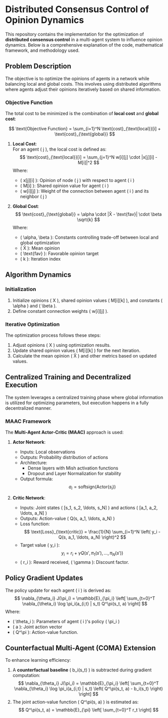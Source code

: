 # Distributed Consensus Control of Opinion Dynamics

This repository contains the implementation for the optimization of **distributed consensus control** in a multi-agent system to influence opinion dynamics. Below is a comprehensive explanation of the code, mathematical framework, and methodology used.

## Problem Description

The objective is to optimize the opinions of agents in a network while balancing local and global costs. This involves using distributed algorithms where agents adjust their opinions iteratively based on shared information.

### Objective Function

The total cost to be minimized is the combination of **local cost** and **global cost**:

$$
\text{Objective Function} = \sum_{i=1}^N \text{cost}_{\text{local}}[i] + \text{cost}_{\text{global}}
$$

1. **Local Cost**:  
   For an agent \( j \), the local cost is defined as:
   $$
   \text{cost}_{\text{local}}[i] = \sum_{j=1}^N w[i][j] \cdot |x[j][i] - M[i]|^2
   $$
   Where:
   - \( x[j][i] \): Opinion of node \( j \) with respect to agent \( i \)
   - \( M[i] \): Shared opinion value for agent \( i \)
   - \( w[i][j] \): Weight of the connection between agent \( i \) and its neighbor \( j \)

2. **Global Cost**:  
   $$
   \text{cost}_{\text{global}} = \alpha \cdot |X̄ - \text{fav}| \cdot \beta \sqrt{k}
   $$
   Where:
   - \( \alpha, \beta \): Constants controlling trade-off between local and global optimization
   - \( X̄ \): Mean opinion
   - \( \text{fav} \): Favorable opinion target
   - \( k \): Iteration index

## Algorithm Dynamics

### Initialization
1. Initialize opinions \( X \), shared opinion values \( M[i][k] \), and constants \( \alpha \) and \( \beta \).
2. Define constant connection weights \( w[i][j] \).

### Iterative Optimization
The optimization process follows these steps:
1. Adjust opinions \( X \) using optimization results.
2. Update shared opinion values \( M[i][k] \) for the next iteration.
3. Calculate the mean opinion \( X̄ \) and other metrics based on updated values.

## Centralized Training and Decentralized Execution

The system leverages a centralized training phase where global information is utilized for optimizing parameters, but execution happens in a fully decentralized manner.

### MAAC Framework
The **Multi-Agent Actor-Critic (MAAC)** approach is used:
1. **Actor Network**:
   - Inputs: Local observations
   - Outputs: Probability distribution of actions
   - Architecture:
     - Dense layers with Mish activation functions
     - Dropout and Layer Normalization for stability
   - Output formula:
     $$
     a_i = \text{softsign}(\text{Actor}(s_i))
     $$

2. **Critic Network**:
   - Inputs: Joint states \( [s_1, s_2, \ldots, s_N] \) and actions \( [a_1, a_2, \ldots, a_N] \)
   - Outputs: Action-value \( Q(s, a_1, \ldots, a_N) \)
   - Loss function:
     $$
     \text{Loss}_{\text{critic}} = \frac{1}{N} \sum_{i=1}^N \left( y_i - Q(s, a_1, \ldots, a_N) \right)^2
     $$
   - Target value \( y_i \):
     $$
     y_i = r_i + \gamma Q(s', \pi_1(s'), \ldots, \pi_N(s'))
     $$
   - \( r_i \): Reward received, \( \gamma \): Discount factor.

## Policy Gradient Updates

The policy update for each agent \( i \) is derived as:
$$
\nabla_{\theta_i} J(\pi_i) = \mathbb{E}_{\pi_i} \left[ \sum_{t=0}^T \nabla_{\theta_i} \log \pi_i(a_{i,t} | s_t) Q^\pi(s_t, a) \right]
$$
Where:
- \( \theta_i \): Parameters of agent \( i \)'s policy \( \pi_i \)
- \( a \): Joint action vector
- \( Q^\pi \): Action-value function.

## Counterfactual Multi-Agent (COMA) Extension

To enhance learning efficiency:
1. A **counterfactual baseline** \( b_i(s_t) \) is subtracted during gradient computation:
   $$
   \nabla_{\theta_i} J(\pi_i) = \mathbb{E}_{\pi_i} \left[ \sum_{t=0}^T \nabla_{\theta_i} \log \pi_i(a_{i,t} | s_t) \left( Q^\pi(s_t, a) - b_i(s_t) \right) \right]
   $$
2. The joint action-value function \( Q^\pi(s, a) \) is estimated as:
   $$
   Q^\pi(s_t, a) = \mathbb{E}_{\pi} \left[ \sum_{t=0}^T r_t \right]
   $$
